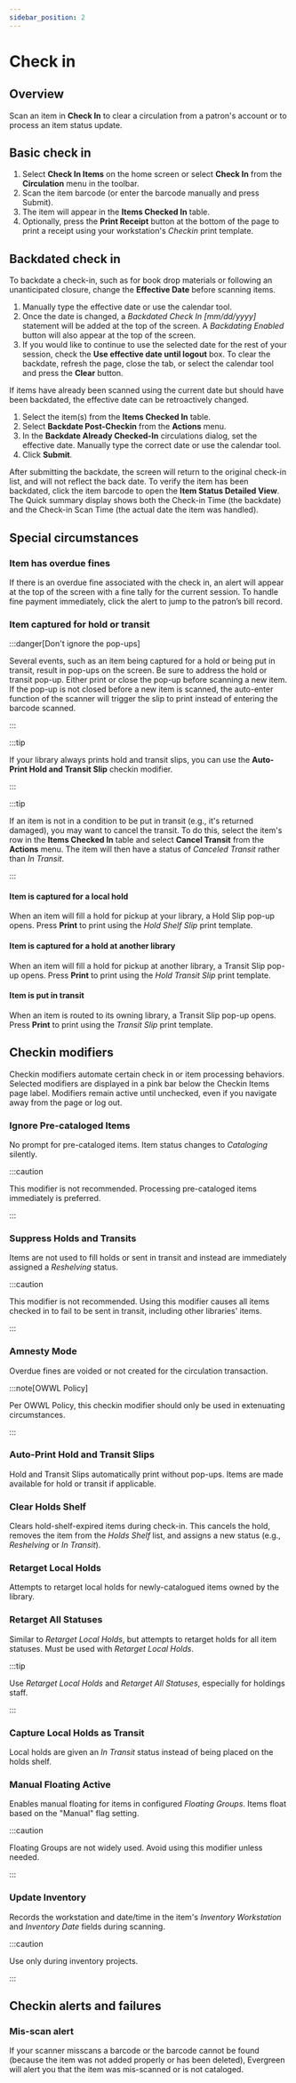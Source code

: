 ```yaml
---
sidebar_position: 2
---
```


# Check in

## Overview

Scan an item in **Check In** to clear a circulation from a patron's account or to process an item status update.

## Basic check in

1. Select **Check In Items** on the home screen or select **Check In** from the **Circulation** menu in the toolbar.
2. Scan the item barcode (or enter the barcode manually and press Submit).
3. The item will appear in the **Items Checked In** table.
4. Optionally, press the **Print Receipt** button at the bottom of the page to print a receipt using your workstation's _Checkin_ print template.

## Backdated check in

To backdate a check-in, such as for book drop materials or following an unanticipated closure, change the **Effective Date** before scanning items.

1. Manually type the effective date or use the calendar tool.
2. Once the date is changed, a _Backdated Check In [mm/dd/yyyy]_ statement will be added at the top of the screen. A _Backdating Enabled_ button will also appear at the top of the screen.
3. If you would like to continue to use the selected date for the rest of your session, check the **Use effective date until logout** box. To clear the backdate, refresh the page, close the tab, or select the calendar tool and press the **Clear** button.

If items have already been scanned using the current date but should have been backdated, the effective date can be retroactively changed.

1. Select the item(s) from the **Items Checked In** table.
2. Select **Backdate Post-Checkin** from the **Actions** menu.
3. In the **Backdate Already Checked-In** circulations dialog, set the effective date. Manually type the correct date or use the calendar tool.
4. Click **Submit**.

After submitting the backdate, the screen will return to the original check-in list, and will not reflect the back date. To verify the item has been backdated, click the item barcode to open the **Item Status Detailed View**. The Quick summary display shows both the Check-in Time (the backdate) and the Check-in Scan Time (the actual date the item was handled).

## Special circumstances

### Item has overdue fines

If there is an overdue fine associated with the check in, an alert will appear at the top of the screen with a fine tally for the current session. To handle fine payment immediately, click the alert to jump to the patron’s bill record.

### Item captured for hold or transit

:::danger[Don't ignore the pop-ups]

Several events, such as an item being captured for a hold or being put in transit, result in pop-ups on the screen. Be sure to address the hold or transit pop-up. Either print or close the pop-up before scanning a new item. If the pop-up is not closed before a new item is scanned, the auto-enter function of the scanner will trigger the slip to print instead of entering the barcode scanned.

:::

:::tip

If your library always prints hold and transit slips, you can use the **Auto-Print Hold and Transit Slip** checkin modifier.

:::

:::tip

If an item is not in a condition to be put in transit (e.g., it's returned damaged), you may want to cancel the transit. To do this, select the item's row in the **Items Checked In** table and select **Cancel Transit** from the **Actions** menu. The item will then have a status of _Canceled Transit_ rather than _In Transit_.

:::

#### Item is captured for a local hold

When an item will fill a hold for pickup at your library, a Hold Slip pop-up opens. Press **Print** to print using the _Hold Shelf Slip_ print template.

#### Item is captured for a hold at another library
When an item will fill a hold for pickup at another library, a Transit Slip pop-up opens. Press **Print** to print using the _Hold Transit Slip_ print template.

#### Item is put in transit

When an item is routed to its owning library, a Transit Slip pop-up opens. Press **Print** to print using the _Transit Slip_ print template.

## Checkin modifiers

Checkin modifiers automate certain check in or item processing behaviors. Selected modifiers are displayed in a pink bar below the Checkin Items page label. Modifiers remain active until unchecked, even if you navigate away from the page or log out.

### Ignore Pre-cataloged Items

No prompt for pre-cataloged items. Item status changes to _Cataloging_ silently.

:::caution

This modifier is not recommended. Processing pre-cataloged items immediately is preferred.

:::

### Suppress Holds and Transits

Items are not used to fill holds or sent in transit and instead are immediately assigned a _Reshelving_ status.

:::caution

This modifier is not recommended.  Using this modifier causes all items checked in to fail to be sent in transit, including other libraries' items.

:::

### Amnesty Mode

Overdue fines are voided or not created for the circulation transaction.

:::note[OWWL Policy]

Per OWWL Policy, this checkin modifier should only be used in extenuating circumstances.

:::

### Auto-Print Hold and Transit Slips

Hold and Transit Slips automatically print without pop-ups. Items are made available for hold or transit if applicable.

### Clear Holds Shelf

Clears hold-shelf-expired items during check-in. This cancels the hold, removes the item from the _Holds Shelf_ list, and assigns a new status (e.g., _Reshelving_ or _In Transit_).

### Retarget Local Holds

Attempts to retarget local holds for newly-catalogued items owned by the library.

### Retarget All Statuses

Similar to _Retarget Local Holds_, but attempts to retarget holds for all item statuses. Must be used with _Retarget Local Holds_.

:::tip

Use _Retarget Local Holds_ and _Retarget All Statuses_, especially for holdings staff.

:::

### Capture Local Holds as Transit

Local holds are given an _In Transit_ status instead of being placed on the holds shelf.

### Manual Floating Active

Enables manual floating for items in configured _Floating Groups_. Items float based on the "Manual" flag setting.

:::caution

Floating Groups are not widely used. Avoid using this modifier unless needed.

:::

### Update Inventory

Records the workstation and date/time in the item's _Inventory Workstation_ and _Inventory Date_ fields during scanning.

:::caution

Use only during inventory projects.

:::

## Checkin alerts and failures

### Mis-scan alert

If your scanner misscans a barcode or the barcode cannot be found (because the item was not added properly or has been deleted), Evergreen will alert you that the item was mis-scanned or is not cataloged.